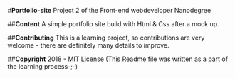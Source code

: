 #**Portfolio-site**
Project 2 of the Front-end webdeveloper Nanodegree

##**Content**
A simple portfolio site build with Html & Css after a mock up.

##**Contributing**
This is a learning project, so contributions are very welcome - there are definitely many details to improve.

##**Copyright**
2018 - MIT License 
(This Readme file was written as a part of the learning process-;-) 

